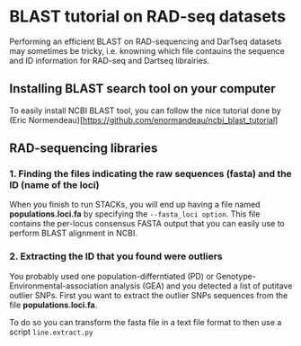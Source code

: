 # BLAST tutorial on RAD-seq datasets

Performing an efficient BLAST on RAD-sequencing and DarTseq datasets may sometimes be tricky, i.e. knowning which file contauins the sequence and ID information for RAD-seq and Dartseq librairies.

## Installing BLAST search tool on your computer

To easily install NCBI BLAST tool, you can follow the nice tutorial done by (Eric Normendeau)[https://github.com/enormandeau/ncbi_blast_tutorial]

## RAD-sequencing libraries

### 1. Finding the files indicating the raw sequences (fasta) and the ID (name of the loci)

When you finish to run STACKs, you will end up having a file named **populations.loci.fa** by specifying the `--fasta_loci option`. 
This file contains the per-locus consensus FASTA output that you can easily use to perform BLAST alignment in NCBI. 

### 2. Extracting the ID that you found were outliers

You probably used one population-differntiated (PD) or Genotype-Environmental-association analysis (GEA) and you detected a list of putitave outlier SNPs.
First you want to extract the  outlier SNPs sequences from the file **populations.loci.fa**.

To do so you can transform the fasta file in a text file format to then use a script `line.extract.py`




